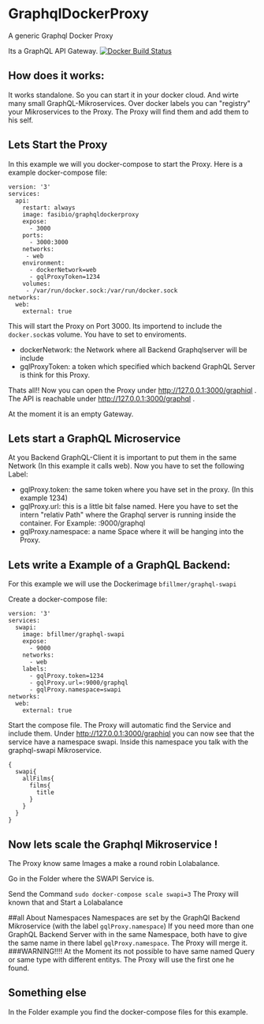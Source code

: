 # GraphqlDockerProxy
A generic Graphql Docker Proxy 

Its a GraphQL API Gateway. 
[![Docker Build Status](https://img.shields.io/docker/build/fasibio/graphqldockerproxy.svg)](https://hub.docker.com/r/fasibio/graphqldockerproxy/) 
## How does it works: 
It works standalone. 
So you can start it in your docker cloud. 
And wirte many small GraphQL-Mikroservices. Over docker labels you can "registry" your Mikroservices to the Proxy. 
The Proxy will find them and add them to his self. 

## Lets Start the Proxy
In this example we will you docker-compose to start the Proxy. 
Here is a example docker-compose file: 
```
version: '3'
services: 
  api: 
    restart: always
    image: fasibio/graphqldockerproxy
    expose:
      - 3000
    ports:
      - 3000:3000
    networks:
     - web
    environment: 
      - dockerNetwork=web
      - gqlProxyToken=1234
    volumes: 
     - /var/run/docker.sock:/var/run/docker.sock
networks:
  web:
    external: true
```
This will start the Proxy on Port 3000. 
Its importend to include the ```docker.sock```as volume.
You have to set to enviroments. 
 - dockerNetwork: the Network where all Backend Graphqlserver will be include
 - gqlProxyToken: a token which specified which backend GraphQL Server is think for this Proxy. 

 Thats all!!
 Now you can open the Proxy under http://127.0.0.1:3000/graphiql .
 The API is reachable under http://127.0.0.1:3000/graphql .

 At the moment it is an empty Gateway. 

 ## Lets start a GraphQL Microservice 

 At you Backend GraphQL-Client it is important to put them in the same Network (In this example it calls web). 
 Now you have to set the following Label: 
  - gqlProxy.token: the same token where you have set in the proxy. (In this example 1234)
  - gqlProxy.url: this is a little bit false named. Here you have to set the intern "relativ Path" where the Graphql server is running inside the container. For Example: :9000/graphql
  - gqlProxy.namespace: a name Space where it will be hanging into the Proxy.

  ## Lets write a Example of a GraphQL Backend: 
  For this example we will use the Dockerimage ```bfillmer/graphql-swapi```

  Create a docker-compose file: 
  ```
  version: '3'
  services: 
    swapi: 
      image: bfillmer/graphql-swapi
      expose:
        - 9000
      networks: 
        - web
      labels: 
        - gqlProxy.token=1234
        - gqlProxy.url=:9000/graphql
        - gqlProxy.namespace=swapi
networks:
    web:
      external: true
  ```

Start the compose file. 
The Proxy will automatic find the Service and include them. 
Under http://127.0.0.1:3000/graphiql you can now see that the service have a namespace swapi. 
Inside this namespace you talk with the graphql-swapi Mikroservice. 
```
{
  swapi{
    allFilms{
      films{
        title
      }
    }
  }
}
```

## Now lets scale the Graphql Mikroservice !
The Proxy know same Images a make a round robin Lolabalance. 

Go in the Folder where the SWAPI Service is. 

Send the Command ```sudo docker-compose scale swapi=3```
The Proxy will known that and Start a Lolabalance

##all About Namespaces
Namespaces are set by the GraphQl Backend Mikroservice (with the label ```gqlProxy.namespace```)
If you need more than one GraphQL Backend Server with in the same Namespace, both have to give the same name in there label ```gqlProxy.namespace```. The Proxy will merge it. 
###WARNING!!!!
At the Moment its not possible to have same named Query or same type with different entitys. The Proxy will use the first one he found. 

## Something else 
In the Folder example you find the docker-compose files for this example. 



